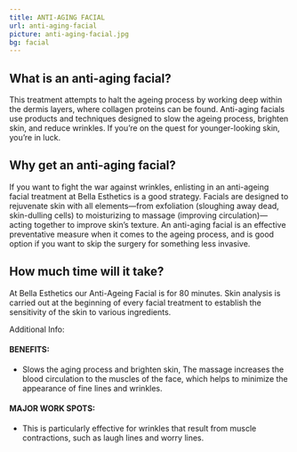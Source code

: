 ```yaml
---
title: ANTI-AGING FACIAL
url: anti-aging-facial
picture: anti-aging-facial.jpg
bg: facial
---
```


## What is an anti-aging facial?

This treatment attempts to halt the ageing process by working deep within the dermis layers, where collagen proteins can be found.
Anti-aging facials use products and techniques designed to slow the ageing process, brighten skin, and reduce wrinkles.  If you’re on the quest for younger-looking skin, you’re in luck. 

## Why get an anti-aging facial?

If you want to fight the war against wrinkles, enlisting in an anti-ageing facial treatment at Bella Esthetics is a good strategy. Facials are designed to rejuvenate skin with all elements—from exfoliation (sloughing away dead, skin-dulling cells) to moisturizing to massage (improving circulation)—acting together to improve skin’s texture.  An anti-aging facial is an effective preventative measure when it comes to the ageing process, and is good option if you want to skip the surgery for something less invasive.

## How much time will it take?
At Bella Esthetics our Anti-Ageing Facial is for 80 minutes.  Skin analysis is carried out at the beginning of every facial treatment to establish the sensitivity of the skin to various ingredients.


Additional Info:

#### BENEFITS:
- Slows the aging process and brighten skin, The massage increases the blood circulation to the muscles of the face, which helps to minimize the appearance of fine lines and wrinkles.

#### MAJOR WORK SPOTS:
- This is particularly effective for wrinkles that result from muscle contractions, such as laugh lines and worry lines.
